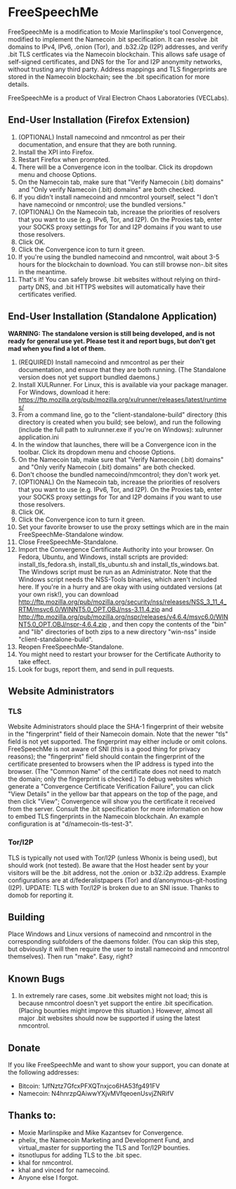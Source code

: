 # FreeSpeechMe

FreeSpeechMe is a modification to Moxie Marlinspike's tool Convergence, modified to implement the Namecoin .bit specification.  It can resolve .bit domains to IPv4, IPv6, .onion (Tor), and .b32.i2p (I2P) addresses, and verify .bit TLS certficates via the Namecoin blockchain.  This allows safe usage of self-signed certificates, and DNS for the Tor and I2P anonymity networks, without trusting any third party.  Address mappings and TLS fingerprints are stored in the Namecoin blockchain; see the .bit specification for more details.

FreeSpeechMe is a product of Viral Electron Chaos Laboratories (VECLabs).

## End-User Installation (Firefox Extension)

1. (OPTIONAL) Install namecoind and nmcontrol as per their documentation, and ensure that they are both running.
2. Install the XPI into Firefox.
3. Restart Firefox when prompted.
4. There will be a Convergence icon in the toolbar.  Click its dropdown menu and choose Options.
5. On the Namecoin tab, make sure that "Verify Namecoin (.bit) domains" and "Only verify Namecoin (.bit) domains" are both checked.
6. If you didn't install namecoind and nmcontrol yourself, select "I don't have namecoind or nmcontrol; use the bundled versions."
7. (OPTIONAL) On the Namecoin tab, increase the priorities of resolvers that you want to use (e.g. IPv6, Tor, and I2P).  On the Proxies tab, enter your SOCKS proxy settings for Tor and I2P domains if you want to use those resolvers.
8. Click OK.
9. Click the Convergence icon to turn it green.
10. If you're using the bundled namecoind and nmcontrol, wait about 3-5 hours for the blockchain to download.  You can still browse non-.bit sites in the meantime.
11. That's it!  You can safely browse .bit websites without relying on third-party DNS, and .bit HTTPS websites will automatically have their certificates verified.

## End-User Installation (Standalone Application)

**WARNING: The standalone version is still being developed, and is not ready for general use yet.  Please test it and report bugs, but don't get mad when you find a lot of them.**

1. (REQUIRED) Install namecoind and nmcontrol as per their documentation, and ensure that they are both running.  (The Standalone version does not yet support bundled daemons.)
2. Install XULRunner.  For Linux, this is available via your package manager.  For Windows, download it here: https://ftp.mozilla.org/pub/mozilla.org/xulrunner/releases/latest/runtimes/
3. From a command line, go to the "client-standalone-build" directory (this directory is created when you build; see below), and run the following (include the full path to xulrunner.exe if you're on Windows): xulrunner application.ini
4. In the window that launches, there will be a Convergence icon in the toolbar.  Click its dropdown menu and choose Options.
5. On the Namecoin tab, make sure that "Verify Namecoin (.bit) domains" and "Only verify Namecoin (.bit) domains" are both checked.
6. Don't choose the bundled namecoind/nmcontrol; they don't work yet.
7. (OPTIONAL) On the Namecoin tab, increase the priorities of resolvers that you want to use (e.g. IPv6, Tor, and I2P).  On the Proxies tab, enter your SOCKS proxy settings for Tor and I2P domains if you want to use those resolvers.
8. Click OK.
9. Click the Convergence icon to turn it green.
10. Set your favorite browser to use the proxy settings which are in the main FreeSpeechMe-Standalone window.
11. Close FreeSpeechMe-Standalone.
12. Import the Convergence Certificate Authority into your browser.  On Fedora, Ubuntu, and Windows, install scripts are provided: install_tls_fedora.sh, install_tls_ubuntu.sh and install_tls_windows.bat.  The Windows script must be run as an Administrator.  Note that the Windows script needs the NSS-Tools binaries, which aren't included here.  If you're in a hurry and are okay with using outdated versions (at your own risk!), you can download http://ftp.mozilla.org/pub/mozilla.org/security/nss/releases/NSS_3_11_4_RTM/msvc6.0/WINNT5.0_OPT.OBJ/nss-3.11.4.zip and http://ftp.mozilla.org/pub/mozilla.org/nspr/releases/v4.6.4/msvc6.0/WINNT5.0_OPT.OBJ/nspr-4.6.4.zip , and then copy the contents of the "bin" and "lib" directories of both zips to a new directory "win-nss" inside "client-standalone-build".
13. Reopen FreeSpeechMe-Standalone.
14. You might need to restart your browser for the Certificate Authority to take effect.
15. Look for bugs, report them, and send in pull requests.

## Website Administrators

### TLS

Website Administrators should place the SHA-1 fingerprint of their website in the "fingerprint" field of their Namecoin domain.  Note that the newer "tls" field is not yet supported.  The fingerprint may either include or omit colons.  FreeSpeechMe is not aware of SNI (this is a good thing for privacy reasons); the "fingerprint" field should contain the fingerprint of the certificate presented to browsers when the IP address is typed into the browser.  (The "Common Name" of the certificate does not need to match the domain; only the fingerprint is checked.)  To debug websites which generate a "Convergence Certificate Verification Failure", you can click "View Details" in the yellow bar that appears on the top of the page, and then click "View"; Convergence will show you the certificate it received from the server.  Consult the .bit specification for more information on how to embed TLS fingerprints in the Namecoin blockchain.  An example configuration is at "d/namecoin-tls-test-3".

### Tor/I2P

TLS is typically not used with Tor/I2P (unless Whonix is being used), but should work (not tested).  Be aware that the Host header sent by your visitors will be the .bit address, not the .onion or .b32.i2p address.  Example configurations are at d/federalistpapers (Tor) and d/anonymous-git-hosting (I2P).  UPDATE: TLS with Tor/I2P is broken due to an SNI issue.  Thanks to domob for reporting it.

## Building

Place Windows and Linux versions of namecoind and nmcontrol in the corresponding subfolders of the daemons folder.  (You can skip this step, but obviously it will then require the user to install namecoind and nmcontrol themselves).  Then run "make".  Easy, right?

## Known Bugs

1. In extremely rare cases, some .bit websites might not load; this is because nmcontrol doesn't yet support the entire .bit specification.  (Placing bounties might improve this situation.)  However, almost all major .bit websites should now be supported if using the latest nmcontrol.

## Donate

If you like FreeSpeechMe and want to show your support, you can donate at the following addresses:

* Bitcoin: 1JfNztz7GfcxPFXQTnxjco6HA53fg491FV
* Namecoin: N4hnrzpQAiwwYXjvMVfqeoenUsvjZNRifV

## Thanks to:

* Moxie Marlinspike and Mike Kazantsev for Convergence.
* phelix, the Namecoin Marketing and Development Fund, and virtual_master for supporting the TLS and Tor/I2P bounties.
* itsnotlupus for adding TLS to the .bit spec.
* khal for nmcontrol.
* khal and vinced for namecoind.
* Anyone else I forgot.

